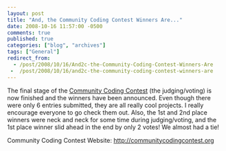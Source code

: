 ```yaml
---
layout: post
title: "And, the Community Coding Contest Winners Are..."
date: 2008-10-16 11:57:00 -0500
comments: true
published: true
categories: ["blog", "archives"]
tags: ["General"]
redirect_from: 
  - /post/2008/10/16/And2c-the-Community-Coding-Contest-Winners-Are
 -  /post/2008/10/16/and2c-the-community-coding-contest-winners-are
---
```

<!-- more -->
<p>
The final stage of the <a href="http://communitycodingcontest.org">Community Coding Contest</a> (the judging/voting) is now finished and the winners have been announced. Even though there were only 6 entries submitted, they are all really cool projects. I really encourage everyone to go check them out. Also, the 1st and 2nd place winners were neck and neck for some time during judging/voting, and the 1st place winner slid ahead in the end by only 2 votes! We almost had a tie! 
</p>
<p>
Community Coding Contest Website: <a href="http://communitycodingcontest.org" title="Community Coding Contest">http://communitycodingcontest.org</a>
</p>
